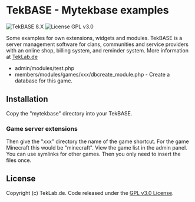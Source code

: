 # TekBASE - Mytekbase examples
![TekBASE 8.X](https://img.shields.io/badge/TekBASE-8.X-green.svg) ![License GPL v3.0](https://img.shields.io/badge/License-GPL_v3.0-blue.svg)

Some examples for own extensions, widgets and modules. TekBASE is a server management software for clans, communities and service providers with an online shop, billing system, and reminder system. More information at [TekLab.de](https://teklab.de)
* admin/modules/test.php
* members/modules/games/xxx/dbcreate_module.php - Create a database for this game.

## Installation
Copy the "mytekbase" directory into your TekBASE. 

### Game server extensions
Then give the "xxx" directory the name of the game shortcut. For the game Minecraft this would be "minecraft". View the game list in the admin panel. You can use symlinks for other games. Then you only need to insert the files once.
  
## License
Copyright (c) TekLab.de. Code released under the [GPL v3.0 License](http://https://gitgem.com/TekLab/tekbase-mytekbase-examples/src/branch/master/LICENSE).
